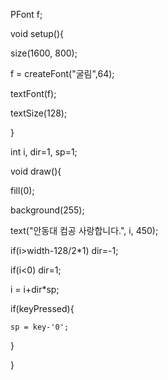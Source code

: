 PFont f;

void setup(){

  size(1600, 800);
  
  f = createFont("굴림",64);
  
  textFont(f);
  
  textSize(128);
  
}

int i, dir=1, sp=1;

void draw(){

  fill(0);
  
  background(255);
  
  text("안동대 컴공 사랑합니다.", i, 450);
  
  if(i>width-128/2*1) dir=-1;
  
  if(i<0) dir=1;
  
  i = i+dir*sp;
  
  if(keyPressed){
  
    sp = key-'0';
    
  }
  
}
